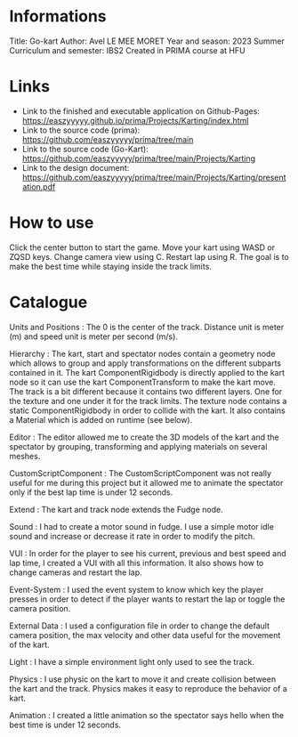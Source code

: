 # Informations

Title: Go-kart
Author: Avel LE MEE MORET
Year and season: 2023 Summer
Curriculum and semester: IBS2
Created in PRIMA course at HFU

# Links

- Link to the finished and executable application on Github-Pages: https://easzyyyyy.github.io/prima/Projects/Karting/index.html
- Link to the source code (prima): https://github.com/easzyyyyy/prima/tree/main
- Link to the source code (Go-Kart): https://github.com/easzyyyyy/prima/tree/main/Projects/Karting
- Link to the design document: https://github.com/easzyyyyy/prima/tree/main/Projects/Karting/presentation.pdf

# How to use

Click the center button to start the game.
Move your kart using WASD or ZQSD keys.
Change camera view using C.
Restart lap using R.
The goal is to make the best time while staying inside the track limits.

# Catalogue

Units and Positions : The 0 is the center of the track. Distance unit is meter (m) and speed unit is meter per second (m/s).

Hierarchy : The kart, start and spectator nodes contain a geometry node which allows to group and apply transformations on the different subparts contained in it.
The kart ComponentRigidbody is directly applied to the kart node so it can use the kart ComponentTransform to make the kart move.
The track is a bit different because it contains two different layers. One for the texture and one under it for the track limits. The texture node contains a static ComponentRigidbody in order to collide with the kart. It also contains a Material which is added on runtime (see below).

Editor : The editor allowed me to create the 3D models of the kart and the spectator by grouping, transforming and applying materials on several meshes.

CustomScriptComponent : The CustomScriptComponent was not really useful for me during this project but it allowed me to animate the spectator only if the best lap time is under 12 seconds.

Extend : The kart and track node extends the Fudge node.

Sound : I had to create a motor sound in fudge. I use a simple motor idle sound and increase or decrease it rate in order to modify the pitch.

VUI : In order for the player to see his current, previous and best speed and lap time, I created a VUI with all this information. It also shows how to change cameras and restart the lap.

Event-System : I used the event system to know which key the player presses in order to detect if the player wants to restart the lap or toggle the camera position.

External Data : I used a configuration file in order to change the default camera position, the max velocity and other data useful for the movement of the kart.

Light : I have a simple environment light only used to see the track.

Physics : I use physic on the kart to move it and create collision between the kart and the track. Physics makes it easy to reproduce the behavior of a kart.

Animation : I created a little animation so the spectator says hello when the best time is under 12 seconds.
